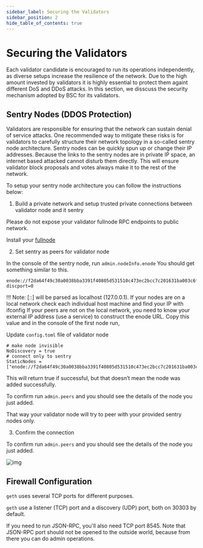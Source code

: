 ```yaml
---
sidebar_label: Securing the Validators
sidebar_position: 2
hide_table_of_contents: true
---
```

# Securing the Validators

Each validator candidate is encouraged to run its operations independently, as diverse setups increase the resilience of the network. Due to the high amount invested by validators it is highly essential to protect them againt different DoS and DDoS attacks. In this section, we disscuss the security mechanism adopted by BSC for its validators.

## Sentry Nodes (DDOS Protection)

Validators are responsible for ensuring that the network can sustain denial of service attacks. One recommended way to mitigate these risks is for validators to carefully structure their network topology in a so-called sentry node architecture.
Sentry nodes can be quickly spun up or change their IP addresses. Because the links to the sentry nodes are in private IP space, an internet based attacked cannot disturb them directly. This will ensure validator block proposals and votes always make it to the rest of the network.

To setup your sentry node architecture you can follow the instructions below:

1. Build a private network and setup trusted private connections between validator node and it sentry

Please do not expose your validator fullnode RPC endpoints to public network.

Install your [fullnode](fullnode.md)

2. Set sentry as peers  for validator node

In the console of the sentry node, run `admin.nodeInfo.enode` You should get something similar to this.

```
enode://f2da64f49c30a0038bba3391f40805d531510c473ec2bcc7c201631ba003c6f16fa09e03308e48f87d21c0fed1e4e0bc53428047f6dcf34da344d3f5bb69373b@[::]:30306?discport=0
```

!!! Note:
	[::] will be parsed as localhost (127.0.0.1). If your nodes are on a local network check each individual host machine and find your IP with ifconfig
	If your peers are not on the local network, you need to know your external IP address (use a service) to construct the enode URL.
	Copy this value and in the console of the first node run,

Update `config.toml` file of validator node

```
# make node invisible
NoDiscovery = true
# connect only to sentry
StaticNodes = ["enode://f2da64f49c30a0038bba3391f40805d531510c473ec2bcc7c201631ba003c6f16fa09e03308e48f87d21c0fed1e4e0bc53428047f6dcf34da344d3f5bb69373b@[10.1.1.1]:30306"]
```
This will return true if successful, but that doesn’t mean the node was added successfully.


To confirm run `admin.peers` and you should see the details of the node you just added.


That way your validator node will try to peer with your provided sentry nodes only.


3. Confirm the connection

To confirm run `admin.peers` and you should see the details of the node you just added.


![img](https://lh3.googleusercontent.com/w6notWcdyEXayM592WuI5xcpysFqgkwwBSX3sBZFIc34SHrKewZYlNMBMyGBPs375ez78i4gZmbnMyMn3Ry5s6Z6qTejatPYdDXL67moRhGmAQsjNNVF0CRZz10yznx13U34fKSc)

## Firewall Configuration

`geth` uses several TCP ports for different purposes.

`geth` use a listener (TCP) port and a discovery (UDP) port, both on 30303 by default.

If you need to run JSON-RPC, you'll also need TCP port 8545. Note that JSON-RPC port should not be opened to the outside world, because from there you can do admin operations.
